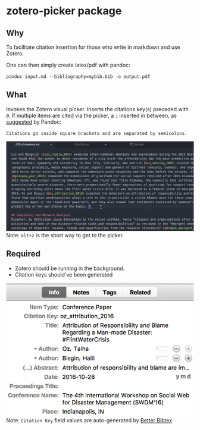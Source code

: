 # zotero-picker package

## Why

To facilitate citation insertion for those who write in markdown and use Zotero.

One can then simply create latex/pdf with pandoc:

    pandoc input.md --bibliography=mybib.bib -o output.pdf

## What

Invokes the Zotero visual picker.
Inserts the citations key(s) preceded with `@`.
If multiple items are cited via the picker, a `;` inserted in between,
as [suggested](http://pandoc.org/demo/example19/Extension-citations.html) by Pandoc:

    Citations go inside square brackets and are separated by semicolons.

![A screenshot of the package](zotero-picker.gif)
Note: `alt+z` is the short way to get to the picker.

## Required

- Zotero should be running in the background.
- Citation keys should've been generated

![Citation key field in Zotero](citation_key.png)
Note: `Citation Key` field values are auto-generated by [Better Bibtex](https://github.com/retorquere/zotero-better-bibtex)
